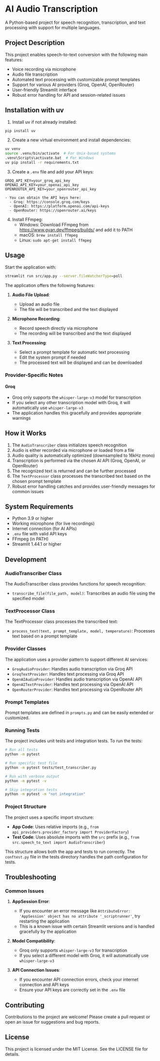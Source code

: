 # AI Audio Transcription

A Python-based project for speech recognition, transcription, and text processing with support for multiple languages.

## Project Description

This project enables speech-to-text conversion with the following main features:
- Voice recording via microphone
- Audio file transcription
- Automated text processing with customizable prompt templates
- Support for various AI providers (Groq, OpenAI, OpenRouter)
- User-friendly Streamlit interface
- Robust error handling for API and session-related issues

## Installation with uv

1. Install uv if not already installed:
```bash
pip install uv
```

2. Create a new virtual environment and install dependencies:
```bash
uv venv
source .venv/bin/activate  # For Unix-based systems
.venv\Scripts\activate.bat  # For Windows
uv pip install -r requirements.txt
```

3. Create a `.env` file and add your API keys:
```plaintext
GROQ_API_KEY=your_groq_api_key
OPENAI_API_KEY=your_openai_api_key
OPENROUTER_API_KEY=your_openrouter_api_key
```
    - You can obtain the API keys here:
      - Groq: https://console.groq.com/keys
      - OpenAI: https://platform.openai.com/api-keys
      - OpenRouter: https://openrouter.ai/keys

4. Install FFmpeg:
    - Windows: Download FFmpeg from https://www.gyan.dev/ffmpeg/builds/ and add it to PATH
    - macOS: `brew install ffmpeg`
    - Linux: `sudo apt-get install ffmpeg`

## Usage

Start the application with:
```bash
streamlit run src/app.py --server.fileWatcherType=poll
```

The application offers the following features:

1. **Audio File Upload**:
    - Upload an audio file
    - The file will be transcribed and the text displayed

2. **Microphone Recording**:
    - Record speech directly via microphone
    - The recording will be transcribed and the text displayed

3. **Text Processing**:
    - Select a prompt template for automatic text processing
    - Edit the system prompt if needed
    - The processed text will be displayed and can be downloaded

### Provider-Specific Notes

#### Groq
- Groq only supports the `whisper-large-v3` model for transcription
- If you select any other transcription model with Groq, it will automatically use `whisper-large-v3`
- The application handles this gracefully and provides appropriate warnings

## How it Works

1. The `AudioTranscriber` class initializes speech recognition
2. Audio is either recorded via microphone or loaded from a file
3. Audio quality is automatically optimized (downsampled to 16kHz mono)
4. Transcription is performed via the chosen AI API (Groq, OpenAI, or OpenRouter)
5. The recognized text is returned and can be further processed
6. The `TextProcessor` class processes the transcribed text based on the chosen prompt template
7. Robust error handling catches and provides user-friendly messages for common issues

## System Requirements

- Python 3.9 or higher
- Working microphone (for live recordings)
- Internet connection (for AI APIs)
- `.env` file with valid API keys
- FFmpeg (in PATH)
- Streamlit 1.44.1 or higher

## Development

### AudioTranscriber Class

The AudioTranscriber class provides functions for speech recognition:

- `transcribe_file(file_path, model)`: Transcribes an audio file using the specified model

### TextProcessor Class

The TextProcessor class processes the transcribed text:

- `process_text(text, prompt_template, model, temperature)`: Processes text based on a prompt template

### Provider Classes

The application uses a provider pattern to support different AI services:

- `GroqAudioProvider`: Handles audio transcription via Groq API
- `GroqTextProvider`: Handles text processing via Groq API
- `OpenAIAudioProvider`: Handles audio transcription via OpenAI API
- `OpenAITextProvider`: Handles text processing via OpenAI API
- `OpenRouterProvider`: Handles text processing via OpenRouter API

### Prompt Templates

Prompt templates are defined in `prompts.py` and can be easily extended or customized.

### Running Tests

The project includes unit tests and integration tests. To run the tests:

```bash
# Run all tests
python -m pytest

# Run specific test file
python -m pytest tests/test_transcriber.py

# Run with verbose output
python -m pytest -v

# Skip integration tests
python -m pytest -m "not integration"
```

### Project Structure

The project uses a specific import structure:

- **App Code**: Uses relative imports (e.g., `from api_providers.provider_factory import ProviderFactory`)
- **Test Code**: Uses absolute imports with the `src` prefix (e.g., `from src.speech_to_text import AudioTranscriber`)

This structure allows both the app and tests to run correctly. The `conftest.py` file in the tests directory handles the path configuration for tests.

## Troubleshooting

### Common Issues

1. **AppSession Error**:
   - If you encounter an error message like `AttributeError: 'AppSession' object has no attribute '_scriptrunner'`, try restarting the application
   - This is a known issue with certain Streamlit versions and is handled gracefully by the application

2. **Model Compatibility**:
   - Groq only supports `whisper-large-v3` for transcription
   - If you select a different model with Groq, it will automatically use `whisper-large-v3`

3. **API Connection Issues**:
   - If you encounter API connection errors, check your internet connection and API keys
   - Ensure your API keys are correctly set in the `.env` file

## Contributing

Contributions to the project are welcome! Please create a pull request or open an issue for suggestions and bug reports.

## License

This project is licensed under the MIT License. See the LICENSE file for details.
